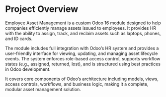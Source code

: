 # Project Overview 
Employee Asset Management is a custom Odoo 16 module designed to help companies efficiently manage assets issued to employees. It provides HR with the ability to assign, track, and reclaim assets such as laptops, phones, and ID cards.

The module includes full integration with Odoo’s HR system and provides a user-friendly interface for viewing, updating, and managing asset lifecycle events. The system enforces role-based access control, supports workflow states (e.g., assigned, returned, lost), and is structured using best practices in Odoo development.

It covers core components of Odoo’s architecture including models, views, access controls, workflows, and business logic, making it a complete, modular asset management solution.
